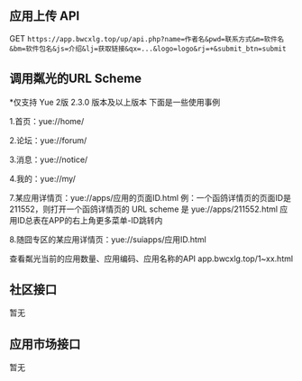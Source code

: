 ## 应用上传 API

GET `https://app.bwcxlg.top/up/api.php?name=作者名&pwd=联系方式&m=软件名&bm=软件包名&js=介绍&lj=获取链接&qx=...&logo=logo&rj=+&submit_btn=submit`

## 调用粼光的URL Scheme
*仅支持 Yue 2版 2.3.0 版本及以上版本
下面是一些使用事例

1.首页：yue://home/

2.论坛：yue://forum/

3.消息：yue://notice/

4.我的：yue://my/

7.某应用详情页：yue://apps/应用的页面ID.html
例：一个函鸽详情页的页面ID是211552，则打开一个函鸽详情页的 URL scheme 是 yue://apps/211552.html
应用ID总表在APP的右上角更多菜单-ID跳转内

8.随囧专区的某应用详情页：yue://suiapps/应用ID.html

查看粼光当前的应用数量、应用编码、应用名称的API
app.bwcxlg.top/1~xx.html

## 社区接口

暂无

## 应用市场接口

暂无
